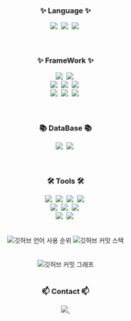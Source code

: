 <!--타이틀 부분-->

<!--내용 부분-->
<h3 align="center">✨ Language ✨</h3>
<div align="center">
  <img src="https://img.shields.io/badge/python-3670A0?style=for-the-badge&logo=python&logoColor=ffdd54" />&nbsp
  <img src="https://img.shields.io/badge/Java-007396?style=for-the-badge&logo=Java&logoColor=white" /></a>&nbsp
  <img src="https://img.shields.io/badge/Swift-08253c.svg?style=for-the-badge&logo=swift&logoColor=E34F26" />&nbsp
</div>

<br>

<br>

<h3 align="center">✨ FrameWork ✨</h3>
<div align="center">
  <img src="https://img.shields.io/badge/Flutter-20232a.svg?style=for-the-badge&logo=flutter&logoColor=61DAFB" />&nbsp
  <img src="https://img.shields.io/badge/SwiftUI-08253c.svg?style=for-the-badge&logo=swift&logoColor=4d77cf" />&nbsp
</div>

<div align="center">
  <img src="https://img.shields.io/badge/pandas-150458.svg?style=for-the-badge&logo=pandas&logoColor=white" />&nbsp
  <img src="https://img.shields.io/badge/numpy-4d77cf.svg?style=for-the-badge&logo=numpy&logoColor=white" />&nbsp
  <img src="https://img.shields.io/badge/Matplotlib-11557c.svg?style=for-the-badge&logo=Matplotlib&logoColor=white" />&nbsp
</div>

<div align="center">
   <img src="https://img.shields.io/badge/HuggingFace-E34F26.svg?style=for-the-badge&logo=huggingface&logoColor=white" />&nbsp
   <img src="https://img.shields.io/badge/FastAPI-1EBC8F.svg?style=for-the-badge&logo=fastapi&logoColor=20232a" />&nbsp
   <img src="https://img.shields.io/badge/Scikit Learn-E34F26.svg?style=for-the-badge&logo=scikitlearn&logoColor=white" />&nbsp
</div>

<br>


<br>

<h3 align="center">📚 DataBase 📚</h3>
<div align="center">
  <img src="https://img.shields.io/badge/MySQL-11557c.svg?style=for-the-badge&logo=mysql&logoColor=white" />&nbsp
  <img src="https://img.shields.io/badge/FireBase-181717.svg?style=for-the-badge&logo=firebase&logoColor=white" />&nbsp
</div>

<br>

<br>

<h3 align="center">🛠 Tools 🛠</h3>
<div align="center">
  <img src="https://img.shields.io/badge/Docker-white.svg?style=for-the-badge&logo=docker&logoColor=blue" />&nbsp
  <img src="https://img.shields.io/badge/Jenkins-red.svg?style=for-the-badge&logo=jenkins&logoColor=white" />&nbsp
  <img src="https://img.shields.io/badge/git-brown.svg?style=for-the-badge&logo=git&logoColor=white" />&nbsp
  <img src="https://img.shields.io/badge/github-181717.svg?style=for-the-badge&logo=github&logoColor=white" />&nbsp

</div>

<div align="center">
  <img src="https://img.shields.io/badge/Notion-F3F3F3.svg?style=for-the-badge&logo=notion&logoColor=black" />&nbsp
  <img src="https://img.shields.io/badge/Fork-08253c.svg?style=for-the-badge&logo=fork&logoColor=37abff" />&nbsp
  <img src="https://img.shields.io/badge/figma-F24E1E.svg?style=for-the-badge&logo=figma&logoColor=white" />&nbsp
</div>

<div align="center">
  <img src="https://img.shields.io/badge/VSCode-2C2C32.svg?style=for-the-badge&logo=visualstudiocode&logoColor=22ABF3" />&nbsp
  <img src="https://img.shields.io/badge/jupyter-2C2C32.svg?style=for-the-badge&logo=jupyter&logoColor=F37726" />&nbsp
<!--   <img src="https://img.shields.io/badge/Colab-2C2C32.svg?style=for-the-badge&logo=googlecolab&logoColor=F9AB00" />&nbsp -->
</div>
<br>
<br>

<div align="center">
  <img src="https://github-readme-stats.vercel.app/api/top-langs/?username=Leewonyooung&layout=compact&theme=dark" alt="깃허브 언어 사용 순위" />
  <img src="https://streak-stats.demolab.com?user=Leewonyooung&theme=transparent&locale=ko" alt="깃허브 커밋 스택" />
</div>

<br>
<br>
<div align="center">
  <img src="https://github-readme-activity-graph.vercel.app/graph?username=Leewonyooung&theme=react-dark" alt="깃허브 커밋 그래프" />
</div>
<br>


<h3 align="center">📫 Contact 📫</h3>
<div align="center">
  <a href="mailto:dnjsd98@gmail.com">
    <img
      src="https://img.shields.io/badge/dnjsd98@gmail.com-D14836?style=for-the-badge&logo=gmail&logoColor=white"/>&nbsp
  </a>
</div>
